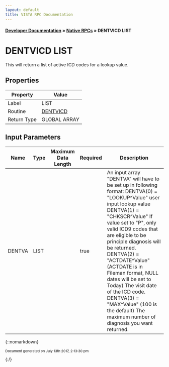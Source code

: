 ```yaml
---
layout: default
title: VISTA RPC Documentation
---
```


#### [Developer Documentation](../index) &#187; [Native RPCs](TableOfContents) &#187; DENTVICD LIST<br/>
# DENTVICD LIST

This will return a list of active ICD codes for a lookup value.

## Properties

Property | Value
--- | ---
Label | LIST
Routine | [DENTVICD](http://code.osehra.org/dox/Routine_DENTVICD_source.html)
Return Type | GLOBAL ARRAY


## Input Parameters

Name | Type | Maximum Data Length | Required | Description
--- | --- | --- | --- | ---
DENTVA | LIST |  | true | An input array &quot;DENTVA&quot; will have to be set up in following format:   DENTVA(0) &#x3D; &quot;LOOKUP^Value&quot;      user input lookup value  DENTVA(1) &#x3D; &quot;CHKSCR^Value&quot;      If value set to &quot;P&quot;, only valid ICD9 codes that are eligible to be      principle diagnosis will be returned.  DENTVA(2) &#x3D; &quot;ACTDATE^Value&quot;       (ACTDATE is in Fileman format, NULL dates will be set to Today)      The visit date of the ICD code.  DENTVA(3) &#x3D; &quot;MAX^Value&quot; (100 is the default)         The maximum number of diagnosis you want returned.



{::nomarkdown} <br/><p style="font-size: 11px">Document generated on July 13th 2017, 2:13:30 pm</p>{:/}